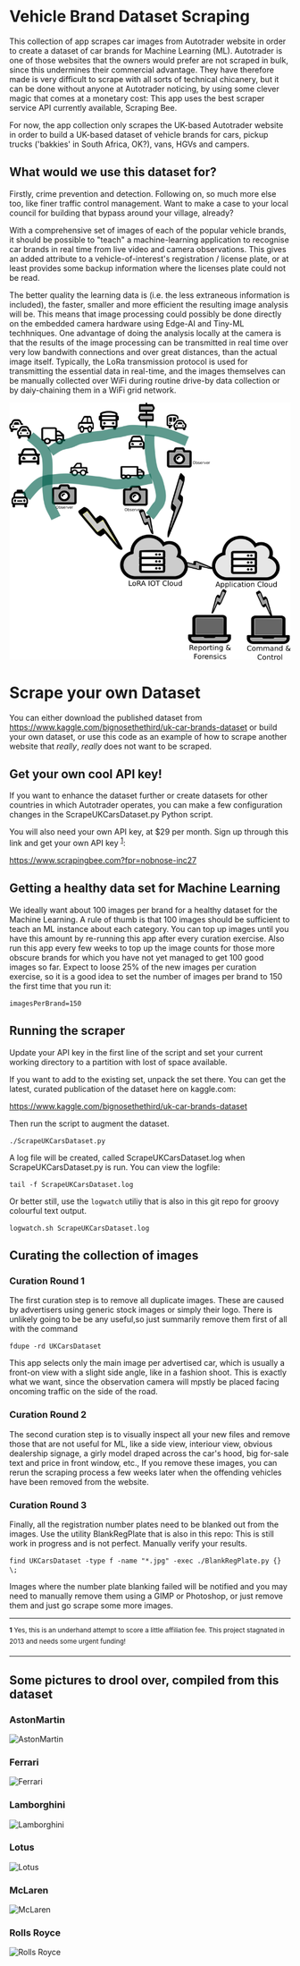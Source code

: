 # Vehicle Brand Dataset Scraping

This collection of app scrapes car images from Autotrader website in order to create a dataset of car brands for Machine Learning (ML). 
Autotrader is one of those websites that the owners would prefer are not scraped in bulk, since this undermines their commercial advantage. 
They have therefore made is very difficult to scrape with all sorts of technical chicanery, 
but it can be done without anyone at Autotrader noticing, 
by using some clever magic that comes at a monetary cost: 
This app uses the best scraper service API currently available, Scraping Bee. 

For now, the app collection only scrapes the UK-based Autotrader website in order to build a UK-based dataset of vehicle brands for cars, pickup trucks ('bakkies' in South Africa, OK?), vans, HGVs and campers.

## What would we use this dataset for?

Firstly, crime prevention and detection. Following on, so much more else too, like finer traffic control management. 
Want to make a case to your local council for building that bypass around your village, already?

With a comprehensive set of images of each of the popular vehicle brands, it should be possible to "teach" a machine-learning application 
to recognise car brands in real time from live video and camera observations. This gives an added attribute to
a vehicle-of-interest's registration / license plate, or at least provides some backup information where
the licenses plate could not be read.

The better quality the learning data is (i.e. the less extraneous information is included), the faster, smaller and more
efficient the resulting image analysis will be. This means that image processing could possibly be done directly on the 
embedded camera hardware using Edge-AI and Tiny-ML techhniques. One advantage of doing the analysis locally at the camera is that 
the results of the image processing can be transmitted in real time over very low bandwith connections and over great distances, 
than the actual image itself. Typically, the LoRa transmission protocol is used for transmitting the essential data in real-time, 
and the images themselves can be manually collected over WiFi during routine drive-by data collection or by daiy-chaining them in 
a WiFi grid network.

![Overview](.images/HighLevelOverview.png)

# Scrape your own Dataset

You can either download the published dataset from https://www.kaggle.com/bignosethethird/uk-car-brands-dataset
or build your own dataset, or use this code as an example of how to scrape another website that _really_, _really_ does not want to be scraped.

## Get your own cool API key!

If you want to enhance the dataset further or create datasets for other countries in which Autotrader operates, 
you can make a few configuration changes in the ScrapeUKCarsDataset.py Python script. 

You will also need your own API key, at $29 per month. Sign up through this link and get your own API key <sup id="a1">[1](#f1)</sup>:

https://www.scrapingbee.com?fpr=nobnose-inc27

## Getting a healthy data set for Machine Learning

We ideally want about 100 images per brand for a healthy dataset for the Machine Learning. 
A rule of thumb is that 100 images should be sufficient to teach an ML instance about each category. 
You can top up images until you have this amount by re-running this app after every curation
exercise. Also run this app every few weeks to top up the image counts for those more obscure 
brands for which you have not yet managed to get 100 good images so far. 
Expect to loose 25% of the new images per curation exercise, so it is a good idea to set the
number of images per brand to 150 the first time that you run it:

```
imagesPerBrand=150
```

## Running the scraper

Update your API key in the first line of the script and set your current working directory to a partition with lost of space available. 

If you want to add to the existing set, unpack the set there. You can get the latest, curated publication of the dataset here on kaggle.com:

https://www.kaggle.com/bignosethethird/uk-car-brands-dataset

Then run the script to augment the dataset.

```
./ScrapeUKCarsDataset.py
```

A log file will be created, called ScrapeUKCarsDataset.log when ScrapeUKCarsDataset.py is run. You can view the logfile:

```
tail -f ScrapeUKCarsDataset.log
```

Or better still, use the ```logwatch``` utiliy that is also in this git repo for groovy colourful text output.

```
logwatch.sh ScrapeUKCarsDataset.log
```

## Curating the collection of images

### Curation Round 1

The first curation step is to remove all duplicate images. These are caused by advertisers using 
generic stock images or simply their logo. There is unlikely going to be be any useful,so just 
summarily remove them first of all with the command

```
fdupe -rd UKCarsDataset
```

This app selects only the main image per advertised car, which is usually a front-on view with a
slight side angle, like in a fashion shoot. This is exactly what we want, since the 
observation camera will mpstly be placed facing oncoming traffic on the side of the road.

### Curation Round 2

The second curation step is to visually inspect all your new files and remove those that are
not useful for ML, like a side view, interiour view, obvious dealership signage, a girly model
draped across the car's hood, big for-sale text and price in front window, etc., 
If you remove these images, you can rerun the scraping process a few weeks later
when the offending vehicles have been removed from the website.

### Curation Round 3

Finally, all the registration number plates need to be blanked out from the images. 
Use the utility BlankRegPlate that is also in this repo:
This is still work in progress and is not perfect. Manually verify your results.

```
find UKCarsDataset -type f -name "*.jpg" -exec ./BlankRegPlate.py {} \;
```

Images where the number plate blanking failed will be notified and you may need to manually remove them using a GIMP or Photoshop, or just remove them and just go scrape some more images.

---
<sup><b id="f1">1</b> Yes, this is an underhand attempt to score a little affiliation fee. This project stagnated in 2013 and needs some urgent funding!</sup>

---

## Some pictures to drool over, compiled from this dataset
 
### AstonMartin
 
![AstonMartin](.images/AstonMartin.png)

 
### Ferrari
 
![Ferrari](.images/Ferrari.png)

 
### Lamborghini
 
![Lamborghini](.images/Lamborghini.png)
 
 
### Lotus
 
![Lotus](.images/Lotus.png)
 
 
### McLaren
 
![McLaren](.images/McLaren.png)
 
 
### Rolls Royce
 
![Rolls Royce](.images/RollsRoyce.png)

 
